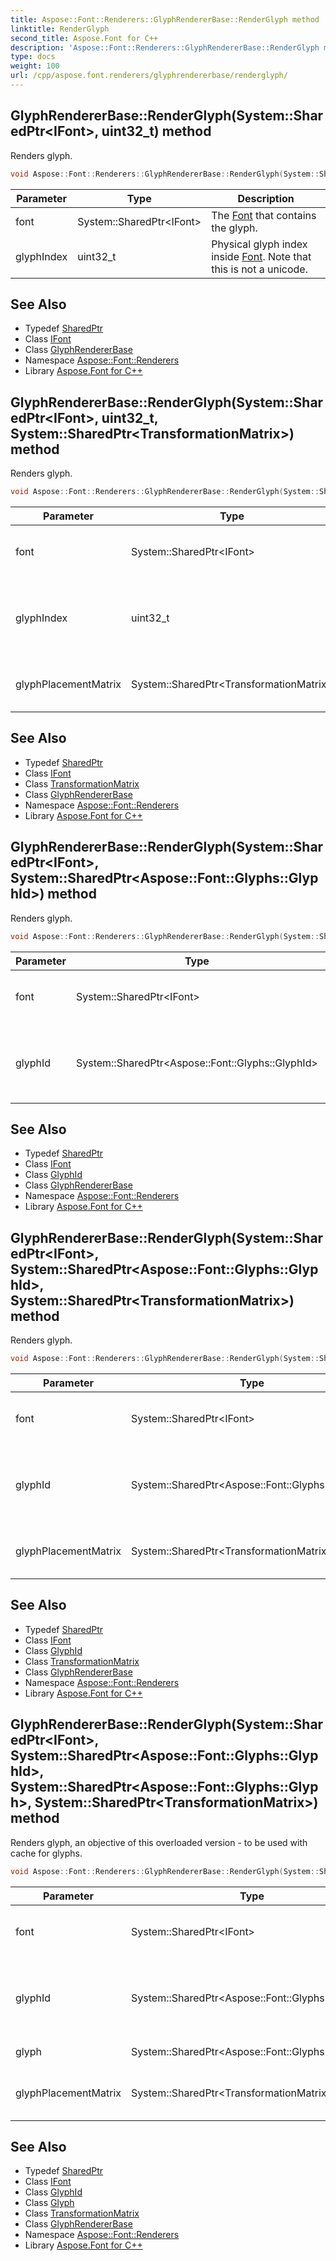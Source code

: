 ```yaml
---
title: Aspose::Font::Renderers::GlyphRendererBase::RenderGlyph method
linktitle: RenderGlyph
second_title: Aspose.Font for C++
description: 'Aspose::Font::Renderers::GlyphRendererBase::RenderGlyph method. Renders glyph in C++.'
type: docs
weight: 100
url: /cpp/aspose.font.renderers/glyphrendererbase/renderglyph/
---
```

## GlyphRendererBase::RenderGlyph(System::SharedPtr\<IFont\>, uint32_t) method


Renders glyph.

```cpp
void Aspose::Font::Renderers::GlyphRendererBase::RenderGlyph(System::SharedPtr<IFont> font, uint32_t glyphIndex) override
```


| Parameter | Type | Description |
| --- | --- | --- |
| font | System::SharedPtr\<IFont\> | The [Font](../../../aspose.font/font/) that contains the glyph. |
| glyphIndex | uint32_t | Physical glyph index inside [Font](../../../aspose.font/font/). Note that this is not a unicode. |

## See Also

* Typedef [SharedPtr](../../../system/sharedptr/)
* Class [IFont](../../../aspose.font/ifont/)
* Class [GlyphRendererBase](../)
* Namespace [Aspose::Font::Renderers](../../)
* Library [Aspose.Font for C++](../../../)
## GlyphRendererBase::RenderGlyph(System::SharedPtr\<IFont\>, uint32_t, System::SharedPtr\<TransformationMatrix\>) method


Renders glyph.

```cpp
void Aspose::Font::Renderers::GlyphRendererBase::RenderGlyph(System::SharedPtr<IFont> font, uint32_t glyphIndex, System::SharedPtr<TransformationMatrix> glyphPlacementMatrix) override
```


| Parameter | Type | Description |
| --- | --- | --- |
| font | System::SharedPtr\<IFont\> | The [Font](../../../aspose.font/font/) that contains the glyph. |
| glyphIndex | uint32_t | Physical glyph index inside [Font](../../../aspose.font/font/). Note that this is not a unicode. |
| glyphPlacementMatrix | System::SharedPtr\<TransformationMatrix\> | Matrix that is applied to glyph coordinates. |

## See Also

* Typedef [SharedPtr](../../../system/sharedptr/)
* Class [IFont](../../../aspose.font/ifont/)
* Class [TransformationMatrix](../../../aspose.font/transformationmatrix/)
* Class [GlyphRendererBase](../)
* Namespace [Aspose::Font::Renderers](../../)
* Library [Aspose.Font for C++](../../../)
## GlyphRendererBase::RenderGlyph(System::SharedPtr\<IFont\>, System::SharedPtr\<Aspose::Font::Glyphs::GlyphId\>) method


Renders glyph.

```cpp
void Aspose::Font::Renderers::GlyphRendererBase::RenderGlyph(System::SharedPtr<IFont> font, System::SharedPtr<Aspose::Font::Glyphs::GlyphId> glyphId) override
```


| Parameter | Type | Description |
| --- | --- | --- |
| font | System::SharedPtr\<IFont\> | The [Font](../../../aspose.font/font/) that contains the glyph. |
| glyphId | System::SharedPtr\<Aspose::Font::Glyphs::GlyphId\> | Physical glyph index inside [Font](../../../aspose.font/font/). Note that this is not a unicode. |

## See Also

* Typedef [SharedPtr](../../../system/sharedptr/)
* Class [IFont](../../../aspose.font/ifont/)
* Class [GlyphId](../../../aspose.font.glyphs/glyphid/)
* Class [GlyphRendererBase](../)
* Namespace [Aspose::Font::Renderers](../../)
* Library [Aspose.Font for C++](../../../)
## GlyphRendererBase::RenderGlyph(System::SharedPtr\<IFont\>, System::SharedPtr\<Aspose::Font::Glyphs::GlyphId\>, System::SharedPtr\<TransformationMatrix\>) method


Renders glyph.

```cpp
void Aspose::Font::Renderers::GlyphRendererBase::RenderGlyph(System::SharedPtr<IFont> font, System::SharedPtr<Aspose::Font::Glyphs::GlyphId> glyphId, System::SharedPtr<TransformationMatrix> glyphPlacementMatrix) override
```


| Parameter | Type | Description |
| --- | --- | --- |
| font | System::SharedPtr\<IFont\> | The [Font](../../../aspose.font/font/) that contains the glyph. |
| glyphId | System::SharedPtr\<Aspose::Font::Glyphs::GlyphId\> | Physical glyph index inside [Font](../../../aspose.font/font/). Note that this is not a unicode. |
| glyphPlacementMatrix | System::SharedPtr\<TransformationMatrix\> | Matrix that is applied to glyph coordinates. |

## See Also

* Typedef [SharedPtr](../../../system/sharedptr/)
* Class [IFont](../../../aspose.font/ifont/)
* Class [GlyphId](../../../aspose.font.glyphs/glyphid/)
* Class [TransformationMatrix](../../../aspose.font/transformationmatrix/)
* Class [GlyphRendererBase](../)
* Namespace [Aspose::Font::Renderers](../../)
* Library [Aspose.Font for C++](../../../)
## GlyphRendererBase::RenderGlyph(System::SharedPtr\<IFont\>, System::SharedPtr\<Aspose::Font::Glyphs::GlyphId\>, System::SharedPtr\<Aspose::Font::Glyphs::Glyph\>, System::SharedPtr\<TransformationMatrix\>) method


Renders glyph, an objective of this overloaded version - to be used with cache for glyphs.

```cpp
void Aspose::Font::Renderers::GlyphRendererBase::RenderGlyph(System::SharedPtr<IFont> font, System::SharedPtr<Aspose::Font::Glyphs::GlyphId> glyphId, System::SharedPtr<Aspose::Font::Glyphs::Glyph> glyph, System::SharedPtr<TransformationMatrix> glyphPlacementMatrix) override
```


| Parameter | Type | Description |
| --- | --- | --- |
| font | System::SharedPtr\<IFont\> | The font that contains the glyph. |
| glyphId | System::SharedPtr\<Aspose::Font::Glyphs::GlyphId\> | Physical glyph index inside [Font](../../../aspose.font/font/). Note that this is not a unicode. |
| glyph | System::SharedPtr\<Aspose::Font::Glyphs::Glyph\> | Glyph to render. |
| glyphPlacementMatrix | System::SharedPtr\<TransformationMatrix\> | Matrix that is applied to glyph coordinates. |

## See Also

* Typedef [SharedPtr](../../../system/sharedptr/)
* Class [IFont](../../../aspose.font/ifont/)
* Class [GlyphId](../../../aspose.font.glyphs/glyphid/)
* Class [Glyph](../../../aspose.font.glyphs/glyph/)
* Class [TransformationMatrix](../../../aspose.font/transformationmatrix/)
* Class [GlyphRendererBase](../)
* Namespace [Aspose::Font::Renderers](../../)
* Library [Aspose.Font for C++](../../../)
